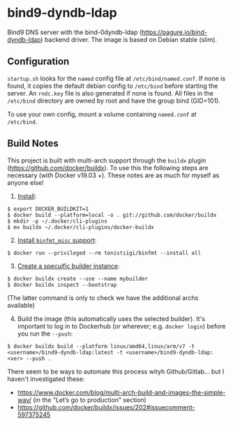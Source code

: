 # bind9-dyndb-ldap

Bind9 DNS server with the bind-0dyndb-ldap (https://pagure.io/bind-dyndb-ldap) backend driver. The image is based on Debian stable (slim).

## Configuration
`startup.sh` looks for the `named` config file at `/etc/bind/named.conf`. If none is found, it copies the default debian config to `/etc/bind` before starting the server. An `rndc.key` file is also generated if none is found. All files in the `/etc/bind` directory are owned by root and have the group bind (GID=101).

To use your own config, mount a volume containing `named.conf` at `/etc/bind`.

## Build Notes
This project is built with multi-arch support through the `buildx` plugin (https://github.com/docker/buildx). To use this the following steps are necessary (with Docker v19.03 +). These notes are as much for myself as anyone else!

1) [Install](https://github.com/docker/buildx#with-buildx-or-docker-1903 "buildx install notes"): 
```
$ export DOCKER_BUILDKIT=1
$ docker build --platform=local -o . git://github.com/docker/buildx
$ mkdir -p ~/.docker/cli-plugins
$ mv buildx ~/.docker/cli-plugins/docker-buildx
```
2) [Install `binfmt_misc` support](https://github.com/docker/buildx#building-multi-platform-images "buildx - building multi-platform images"):
```
$ docker run --privileged --rm tonistiigi/binfmt --install all
```
3) [Create a specuific builder instance](https://docs.docker.com/docker-for-mac/multi-arch/#build-and-run-multi-architecture-images "docker - building multi-platform images"):
```
$ docker buildx create --use --name mybuilder
$ docker buildx inspect --bootstrap
```
(The latter command is only to check we have the additional archs available)

4) Build the image (this automatically uses the selected builder). It's important to log in to Dockerhub (or wherever; e.g. `docker login`) before you run the `--push`:
```
$ docker buildx build --platform linux/amd64,linux/arm/v7 -t <username>/bind9-dyndb-ldap:latest -t <username>/bind9-dyndb-ldap:<ver> --push .
```
There seem to be ways to automate this process wityh Github/Gitlab... but I haven't investigated these:
- https://www.docker.com/blog/multi-arch-build-and-images-the-simple-way/ (in the "Let’s go to production" section)
- https://github.com/docker/buildx/issues/202#issuecomment-597375245

